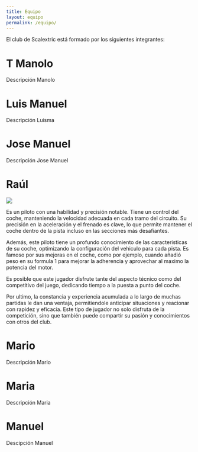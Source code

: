 ```yaml
---
title: Equipo
layout: equipo
permalink: /equipo/
---
```


El club de Scalextric está formado por los siguientes integrantes:

# T Manolo 

Descripción Manolo


# Luis Manuel

Descripción Luisma


# Jose Manuel

Descripción Jose Manuel


# Raúl

![](../docs/images/)

Es un piloto con una habilidad y precisión notable. Tiene un control del coche, manteniendo la velocidad adecuada en cada tramo del circuito. Su precisión en la aceleración y el frenado es clave, lo que permite mantener el coche dentro de la pista incluso en las secciones más desafiantes.

Además, este piloto tiene un profundo conocimiento de las caracteristicas de su coche, optimizando la configuración del vehiculo para cada pista. Es famoso por sus mejoras en el coche, como por ejemplo, cuando añadió peso en su formula 1 para mejorar la adherencia y aprovechar al maximo la potencia del motor.

Es posible que este jugador disfrute tante del aspecto técnico como del competitivo del juego, dedicando tiempo a la puesta a punto del coche.

Por ultimo, la constancia y experiencia acumulada a lo largo de muchas partidas le dan una ventaja, permitiendole anticipar situaciones y reacionar con rapidez y eficacia. Este tipo de jugador no solo disfruta de la competición, sino que también puede compartir su pasión y conocimientos con otros del club.


# Mario

Descripción Mario

# Maria

Descripción Maria

# Manuel

Descipción Manuel
